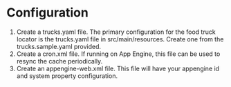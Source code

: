 # Configuration

1. Create a trucks.yaml file. The primary configuration for the food truck locator is the
trucks.yaml file in src/main/resources. Create one from the trucks.sample.yaml provided.
2. Create a cron.xml file.  If running on App Engine, this file can be used to resync the cache
periodically.
3. Create an appengine-web.xml file.  This file will have your appengine id and system property
configuration.

